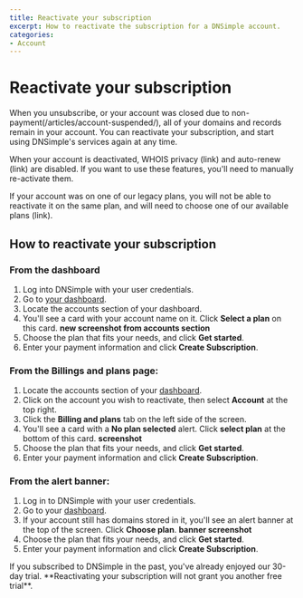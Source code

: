 ```yaml
---
title: Reactivate your subscription
excerpt: How to reactivate the subscription for a DNSimple account.
categories:
- Account
---
```


# Reactivate your subscription

When you unsubscribe, or your account was closed due to non-payment(/articles/account-suspended/), all of your domains and records remain in your account. You can reactivate your subscription, and start using DNSimple's services again at any time.

When your account is deactivated, WHOIS privacy (link) and auto-renew (link) are disabled. If you want to use these features, you'll need to manually re-activate them.

<info>
If your account was on one of our legacy plans, you will not be able to reactivate it on the same plan, and will need to choose one of our available plans (link).
</info>

## How to reactivate your subscription

### From the dashboard
1.  Log into DNSimple with your user credentials.
1.  Go to [your dashboard](https://dnsimple.com/dashboard).
1.  Locate the accounts section of your dashboard.
1.  You'll see a card with your account name on it. Click **Select a plan** on this card.
**new screenshot from accounts section**
1.  Choose the plan that fits your needs, and click **Get started**.
1.  Enter your payment information and click **Create Subscription**.

### From the Billings and plans page:
1. Locate the accounts section of your [dashboard](https://dnsimple.com/dashboard).
1. Click on the account you wish to reactivate, then select **Account** at the top right.
1. Click the **Billing and plans** tab on the left side of the screen.
1. You'll see a card with a **No plan selected** alert. Click **select plan** at the bottom of this card.
**screenshot** 
1. Choose the plan that fits your needs, and click **Get started**.
1. Enter your payment information and click **Create Subscription**.

### From the alert banner:
1. Log in to DNSimple with your user credentials.
1. Go to your [dashboard](https://dnsimple.com/dashboard).
1. If your account still has domains stored in it, you'll see an alert banner at the top of the screen. Click **Choose plan**.
   **banner screenshot**
1. Choose the plan that fits your needs, and click **Get started**.
1. Enter your payment information and click **Create Subscription**.

<warning>
If you subscribed to DNSimple in the past, you've already enjoyed our 30-day trial. **Reactivating your subscription will not grant you another free trial**.
</warning>
